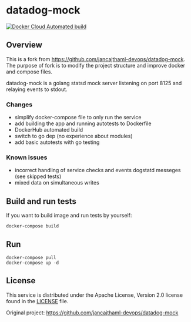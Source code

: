 # datadog-mock

[![Docker Cloud Automated build](https://img.shields.io/docker/cloud/automated/nikscorp/datadog-mock)](https://hub.docker.com/repository/docker/nikscorp/datadog-mock)


## Overview

This is a fork from https://github.com/jancajthaml-devops/datadog-mock.
The purpose of fork is to modify the project structure and improve docker and compose files.

datadog-mock is a golang statsd mock server listening on port 8125 and relaying events to stdout.

### Changes
- simplify docker-compose file to only run the service
- add building the app and running autotests to Dockerfile
- DockerHub automated build
- switch to go dep (no experience about modules)
- add basic autotests with go testing

### Known issues
- incorrect handling of service checks and events dogstatd messeges (see skipped tests)
- mixed data on simultaneous writes

## Build and run tests

If you want to build image and run tests by yourself:
```
docker-compose build
```

## Run

```
docker-compose pull
docker-compose up -d
```

## License

This service is distributed under the Apache License, Version 2.0 license found
in the [LICENSE](./LICENSE) file.

Original project: https://github.com/jancajthaml-devops/datadog-mock